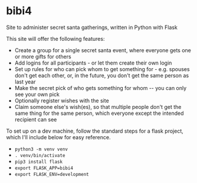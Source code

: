 # bibi4
Site to administer secret santa gatherings, written in Python with Flask

This site will offer the following features:
* Create a group for a single secret santa event, where everyone gets one or more gifts for others
* Add logins for all participants - or let them create their own login
* Set up rules for who can pick whom to get something for - e.g. spouses don't get each other, or, in the future, you don't get the same person as last year
* Make the secret pick of who gets something for whom -- you can only see your own pick
* Optionally register wishes with the site
* Claim someone else's wish(es), so that multiple people don't get the same thing for the same person, which everyone except the intended recipient can see

To set up on a dev machine, follow the standard steps for a flask project, which I'll include below for easy reference.
* `python3 -m venv venv`
* `. venv/bin/activate`
* `pip3 install flask`
* `export FLASK_APP=bibi4`
* `export FLASK_ENV=development`
